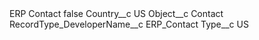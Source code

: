 <?xml version="1.0" encoding="UTF-8"?>
<CustomMetadata xmlns="http://soap.sforce.com/2006/04/metadata" xmlns:xsi="http://www.w3.org/2001/XMLSchema-instance" xmlns:xsd="http://www.w3.org/2001/XMLSchema">
    <label>ERP Contact</label>
    <protected>false</protected>
    <values>
        <field>Country__c</field>
        <value xsi:type="xsd:string">US</value>
    </values>
    <values>
        <field>Object__c</field>
        <value xsi:type="xsd:string">Contact</value>
    </values>
    <values>
        <field>RecordType_DeveloperName__c</field>
        <value xsi:type="xsd:string">ERP_Contact</value>
    </values>
    <values>
        <field>Type__c</field>
        <value xsi:type="xsd:string">US</value>
    </values>
</CustomMetadata>
